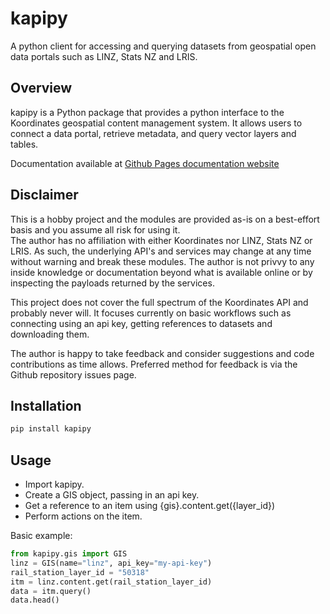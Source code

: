 # kapipy
A python client for accessing and querying datasets from geospatial open data portals such as LINZ, Stats NZ and LRIS.

## Overview  
kapipy is a Python package that provides a python interface to the Koordinates geospatial content management system. It allows users to connect a data portal, retrieve metadata, and query vector layers and tables. 

Documentation available at [Github Pages documentation website](https://phaakma.github.io/kapipy/)  

## Disclaimer  
This is a hobby project and the modules are provided as-is on a best-effort basis and you assume all risk for using it.  
The author has no affiliation with either Koordinates nor LINZ, Stats NZ or LRIS. As such, the underlying API's and services may change at any time without warning and break these modules. The author is not privvy to any inside knowledge or documentation beyond what is available online or by inspecting the payloads returned by the services.  

This project does not cover the full spectrum of the Koordinates API and probably never will. It focuses currently on basic workflows such as connecting using an api key, getting references to datasets and downloading them.  

The author is happy to take feedback and consider suggestions and code contributions as time allows. Preferred method for feedback is via the Github repository issues page.    

## Installation  

```bash
pip install kapipy
```

## Usage  

* Import kapipy.  
* Create a GIS object, passing in an api key.  
* Get a reference to an item using {gis}.content.get({layer_id})
* Perform actions on the item.  

Basic example:  
```python
from kapipy.gis import GIS
linz = GIS(name="linz", api_key="my-api-key")
rail_station_layer_id = "50318"
itm = linz.content.get(rail_station_layer_id)
data = itm.query()
data.head()
```
